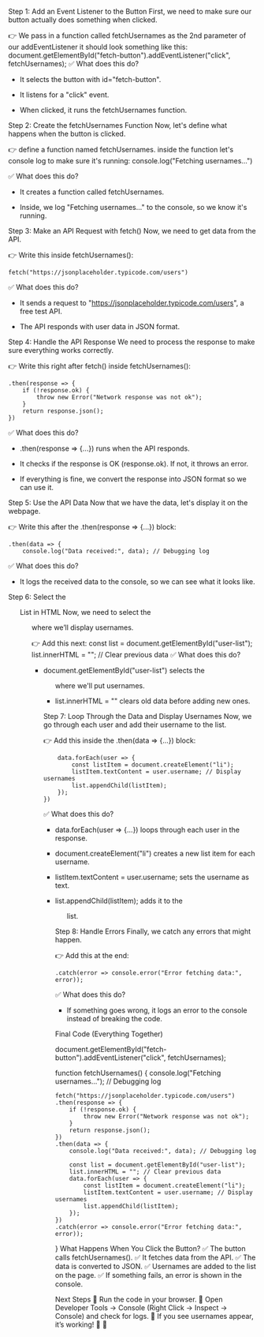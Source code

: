 
 Step 1: Add an Event Listener to the Button
 First, we need to make sure our button actually does something when clicked.

 👉 We pass in a function called fetchUsernames as the 2nd parameter of our addEventListener
 it should look something like this:
document.getElementById("fetch-button").addEventListener("click", fetchUsernames);
✅ What does this do?

- It selects the button with id="fetch-button".

- It listens for a "click" event.

- When clicked, it runs the fetchUsernames function.

Step 2: Create the fetchUsernames Function
Now, let's define what happens when the button is clicked.

👉 define a function named fetchUsernames. inside the function let's console log to make sure it's running: console.log("Fetching usernames...")

✅ What does this do?

- It creates a function called fetchUsernames.

- Inside, we log "Fetching usernames..." to the console, so we know it's running.

Step 3: Make an API Request with fetch()
Now, we need to get data from the API.

👉 Write this inside fetchUsernames():

    fetch("https://jsonplaceholder.typicode.com/users") 
✅ What does this do?

- It sends a request to "https://jsonplaceholder.typicode.com/users", a free test API.

- The API responds with user data in JSON format.

Step 4: Handle the API Response
We need to process the response to make sure everything works correctly.

👉 Write this right after fetch() inside fetchUsernames():

    .then(response => {
        if (!response.ok) {
            throw new Error("Network response was not ok");
        }
        return response.json();
    })
✅ What does this do?

- .then(response => {...}) runs when the API responds.

- It checks if the response is OK (response.ok). If not, it throws an error.

- If everything is fine, we convert the response into JSON format so we can use it.

Step 5: Use the API Data
Now that we have the data, let's display it on the webpage.

👉 Write this after the .then(response => {...}) block:

    .then(data => {
        console.log("Data received:", data); // Debugging log
✅ What does this do?

- It logs the received data to the console, so we can see what it looks like.

Step 6: Select the <ul> List in HTML
Now, we need to select the <ul> where we’ll display usernames.

👉 Add this next:
        const list = document.getElementById("user-list");
        list.innerHTML = ""; // Clear previous data
✅ What does this do?

- document.getElementById("user-list") selects the <ul> where we'll put usernames.

- list.innerHTML = "" clears old data before adding new ones.

Step 7: Loop Through the Data and Display Usernames
Now, we go through each user and add their username to the list.

👉 Add this inside the .then(data => {...}) block:

        data.forEach(user => {
            const listItem = document.createElement("li");
            listItem.textContent = user.username; // Display usernames
            list.appendChild(listItem);
        });
    })
✅ What does this do?

- data.forEach(user => {...}) loops through each user in the response.

- document.createElement("li") creates a new list item for each username.

- listItem.textContent = user.username; sets the username as text.

- list.appendChild(listItem); adds it to the <ul> list.

Step 8: Handle Errors
Finally, we catch any errors that might happen.

👉 Add this at the end:

    .catch(error => console.error("Error fetching data:", error));

✅ What does this do?

- If something goes wrong, it logs an error to the console instead of breaking the code.

Final Code (Everything Together)

document.getElementById("fetch-button").addEventListener("click", fetchUsernames);

function fetchUsernames() {
    console.log("Fetching usernames..."); // Debugging log

    fetch("https://jsonplaceholder.typicode.com/users") 
    .then(response => {
        if (!response.ok) {
            throw new Error("Network response was not ok");
        }
        return response.json();
    })
    .then(data => {
        console.log("Data received:", data); // Debugging log

        const list = document.getElementById("user-list");
        list.innerHTML = ""; // Clear previous data
        data.forEach(user => {
            const listItem = document.createElement("li");
            listItem.textContent = user.username; // Display usernames
            list.appendChild(listItem);
        });
    })
    .catch(error => console.error("Error fetching data:", error));
}
What Happens When You Click the Button?
✅ The button calls fetchUsernames().
✅ It fetches data from the API.
✅ The data is converted to JSON.
✅ Usernames are added to the list on the page.
✅ If something fails, an error is shown in the console.

Next Steps
🔹 Run the code in your browser.
🔹 Open Developer Tools → Console (Right Click → Inspect → Console) and check for logs.
🔹 If you see usernames appear, it’s working! 🎉 🚀
